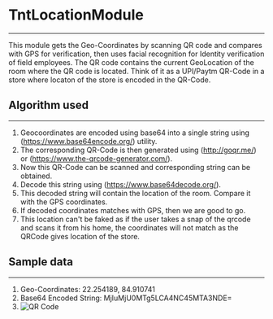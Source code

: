 # TntLocationModule
-------------------

This module gets the Geo-Coordinates by scanning QR code and compares with GPS for verification,
then uses facial recognition for Identity verification of field employees.
The QR code contains the current GeoLocation of the room where the QR code is located.
Think of it as a UPI/Paytm QR-Code in a store where locaton of the store is encoded in the QR-Code.

## Algorithm used
-----------------

1. Geocoordinates are encoded using base64 into a single string using (https://www.base64encode.org/) utility.
2. The corresponding QR-Code is then generated using (http://goqr.me/) or (https://www.the-qrcode-generator.com/).
3. Now this QR-Code can be scanned and corresponding string can be obtained.
4. Decode this string using (https://www.base64decode.org/).
5. This decoded string will contain the location of the room. Compare it with the GPS coordinates.
6. If decoded coordinates matches with GPS, then we are good to go.
7. This location can't be faked as if the user takes a snap of the qrcode and scans it from his home,
   the coordinates will not match as the QRCode gives location of the store.

## Sample data
--------------

1. Geo-Coordinates: 22.254189, 84.910741
2. Base64 Encoded String: MjIuMjU0MTg5LCA4NC45MTA3NDE=
3. ![QR Code](https://i.imgur.com/0DugdyS.png)
